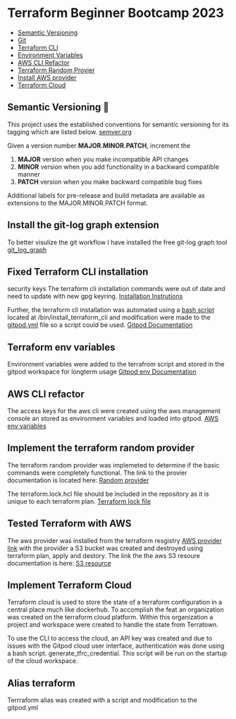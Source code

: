 # Terraform Beginner Bootcamp 2023

- [Semantic Versioning](#semantic-versioning-mage)
- [Git](#install-the-git-log-graph-extension)
- [Terraform CLI](#fixed-terraform-cli-installation)
- [Environment Variables](#terraform-env-variables)
- [AWS CLI Refactor](#aws-cli-refactor)
- [Terraform Random Provier](#implement-the-terraform-random-provider)
- [Install AWS provider](#tested-terraform-with-aws)
- [Terraform Cloud](#implement-terraform-cloud)

## Semantic Versioning :mage:

This project uses the  established conventions for semantic versioning for its tagging which are listed below.
[semver.org](https://semver.org/)

Given a version number **MAJOR.MINOR.PATCH**, increment the

   1. **MAJOR** version when you make incompatible API changes
   2. **MINOR** version when you add functionality in a backward compatible manner
   3. **PATCH** version when you make backward compatible bug fixes

Additional labels for pre-release and build metadata are available as extensions to the MAJOR.MINOR.PATCH format.

## Install the git-log graph extension

To better visulize the git workflow I have installed the free git-log graph tool
[git_log_graph](https://github.com/phil294/git-log--graph#readme)

## Fixed Terraform CLI installation
security keys
The terraform cli installation commands were out of date and need to update with new gpg keyring.
[Installation Instrutions](https://developer.hashicorp.com/terraform/tutorials/aws-get-started/install-cli) 

Further, the terraform cli installation was automated using a [bash script](./bin/install_terraform_cli) located at /bin/install_terraform_cli and modification were made to the [gitpod.yml](/.gitpod.yml) file so a script could be used.
[Gitpod Documentation](https://www.gitpod.io/docs/configure/workspaces/tasks#prebuild-and-new-workspaces)

## Terraform env variables

Environment variables were added to the terrafrom script and stored in the gitpod workspace for longterm usage
[Gitpod env Documentation](https://www.gitpod.io/docs/configure/projects/environment-variables#ways-of-setting-user-specific-environment-variables)

## AWS CLI refactor

The access keys for the aws cli were created using the aws management console an stored as environment variables and loaded into gitpod.
[AWS env variables](https://docs.aws.amazon.com/cli/latest/userguide/cli-configure-envvars.html)

## Implement the terraform random provider

The terraform random provider was implemeted to determine if the basic commands were completely functional.  The link to the provier documentation is located here: [Random provider](https://registry.terraform.io/providers/hashicorp/random/latest/docs)

The terraform.lock.hcl file should be included in the repository as it is unique to each terraform plan. [Terraform lock file](https://developer.hashicorp.com/terraform/language/files/dependency-lock#lock-file-location)

## Tested Terraform with AWS

The aws provider was installed from the terraform resgistry [AWS provider link](https://registry.terraform.io/providers/hashicorp/aws/latest/docs) with the provider a S3 bucket was created and destroyed using terraform plan, apply and destory.  The link the the aws S3 resoure documentation is here: [S3 resource](https://registry.terraform.io/providers/hashicorp/aws/latest/docs/resources/s3_bucket)

## Implement Terraform Cloud

Terraform cloud is used to store the state of a terraform configuration in a central place much like dockerhub. To accomplish the feat an organization was created on the terraform cloud platform.  Within this organization a project and workspace were created to handle the state from Terratown.  

To use the CLI to access the cloud, an API key was created and due to issues with the Gitpod cloud user interface, authentication was done using a bash script.
generate_tfrc_credential.  This script will be run on the startup of the cloud workspace.  

## Alias terraform

Terrraform alias was created with a script and modification to the gitpod.yml